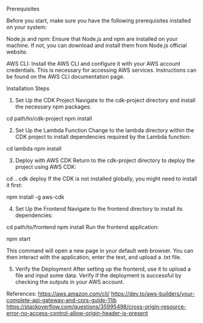 Prerequisites

Before you start, make sure you have the following prerequisites installed on your system:

Node.js and npm: Ensure that Node.js and npm are installed on your machine. If not, you can download and install them from Node.js official website.

AWS CLI: Install the AWS CLI and configure it with your AWS account credentials. This is necessary for accessing AWS services. Instructions can be found on the AWS CLI documentation page.

Installation Steps

1. Set Up the CDK Project
Navigate to the cdk-project directory and install the necessary npm packages:

cd path/to/cdk-project
npm install

2. Set Up the Lambda Function
Change to the lambda directory within the CDK project to install dependencies required by the Lambda function:

cd lambda
npm install

3. Deploy with AWS CDK
Return to the cdk-project directory to deploy the project using AWS CDK:

cd ..
cdk deploy
If the CDK is not installed globally, you might need to install it first:

npm install -g aws-cdk

4. Set Up the Frontend
Navigate to the frontend directory to install its dependencies:

cd path/to/frontend
npm install
Run the frontend application:

npm start

This command will open a new page in your default web browser. You can then interact with the application, enter the text, and upload a .txt file.

5. Verify the Deployment
After setting up the frontend, use it to upload a file and input some data. Verify if the deployment is successful by checking the outputs in your AWS account.

References:
https://aws.amazon.com/cli/
https://dev.to/aws-builders/your-complete-api-gateway-and-cors-guide-11jb
https://stackoverflow.com/questions/35995498/cross-origin-resource-error-no-access-control-allow-origin-header-is-present